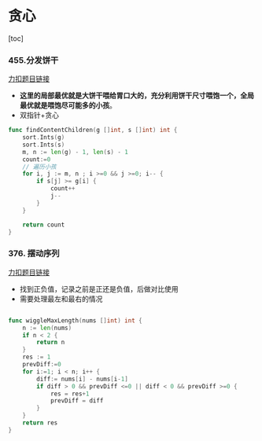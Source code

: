 # 贪心

[toc]

### 455.分发饼干

[力扣题目链接](https://leetcode.cn/problems/assign-cookies/)

- **这里的局部最优就是大饼干喂给胃口大的，充分利用饼干尺寸喂饱一个，全局最优就是喂饱尽可能多的小孩**。
- 双指针+贪心

```go
func findContentChildren(g []int, s []int) int {
    sort.Ints(g)
    sort.Ints(s)
    m, n := len(g) - 1, len(s) - 1
    count:=0
    // 遍历小孩
    for i, j := m, n ; i >=0 && j >=0; i-- {
        if s[j] >= g[i] {
            count++
            j--
        }
    }

    return count
}
```

### 376. 摆动序列

[力扣题目链接](https://leetcode.cn/problems/wiggle-subsequence/)

- 找到正负值，记录之前是正还是负值，后做对比使用
- 需要处理最左和最右的情况

```go

func wiggleMaxLength(nums []int) int {
    n := len(nums)
    if n < 2 {
        return n
    }
    res := 1
    prevDiff:=0
    for i:=1; i < n; i++ {
        diff:= nums[i] - nums[i-1]
        if diff > 0 && prevDiff <=0 || diff < 0 && prevDiff >=0 {
            res = res+1
            prevDiff = diff
        }
    }
    return res
}

```

